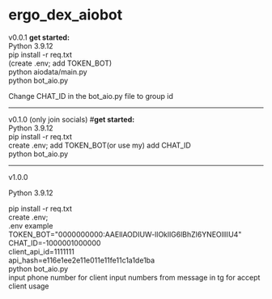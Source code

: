 # ergo_dex_aiobot
v0.0.1
**get started:**<br />
Python 3.9.12<br />
   pip install -r req.txt <br />
  (create .env; add TOKEN_BOT) <br />
  python aiodata/main.py <br />
  python bot_aio.py <br />
  
Change CHAT_ID in the bot_aio.py file to group id
____
v0.1.0 (only join socials)
#**get started:**<br />
Python 3.9.12<br />
  pip install -r req.txt <br />
  create .env; add TOKEN_BOT(or use my) add CHAT_ID <br />
  python bot_aio.py <br />
  
____
v1.0.0

Python 3.9.12<br />

  pip install -r req.txt <br />
  create .env;  <br />
  .env example  <br />
  TOKEN_BOT="0000000000:AAEllAODIUW-llOkllG6lBhZl6YNEOllllU4" <br />
   CHAT_ID=-1000001000000 <br />
   client_api_id=1111111 <br />
   api_hash=e116e1ee2e11e011e11fe11c1a1de1ba <br />
  python bot_aio.py <br />
  input phone number for client
  input numbers from message in tg for accept client usage
